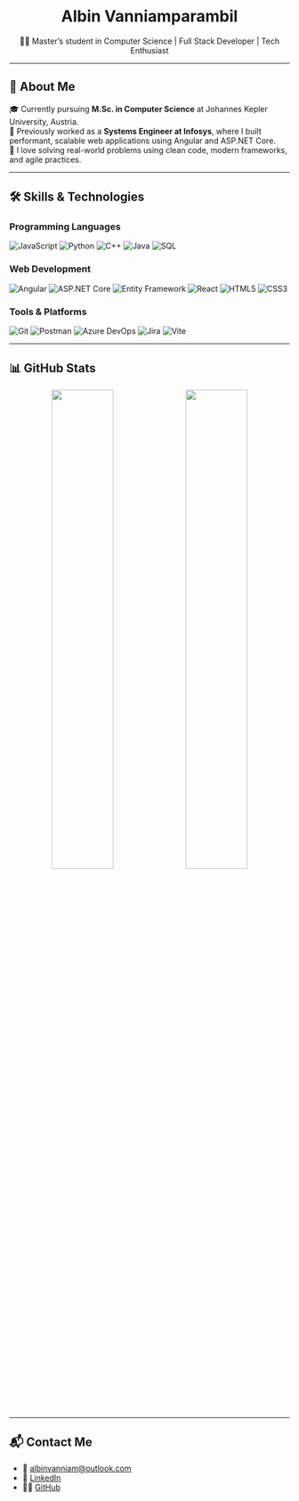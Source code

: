 <h1 align="center"> Albin Vanniamparambil </h1>
<p align="center">
  👨‍💻 Master’s student in Computer Science | Full Stack Developer | Tech Enthusiast
</p>

---

## 🚀 About Me

🎓 Currently pursuing **M.Sc. in Computer Science** at Johannes Kepler University, Austria.  
💼 Previously worked as a **Systems Engineer at Infosys**, where I built performant, scalable web applications using Angular and ASP.NET Core.  
🧠 I love solving real-world problems using clean code, modern frameworks, and agile practices.

---

## 🛠️ Skills & Technologies

### Programming Languages
![JavaScript](https://img.shields.io/badge/JavaScript-F7DF1E?style=flat&logo=javascript&logoColor=black)
![Python](https://img.shields.io/badge/Python-3670A0?style=flat&logo=python&logoColor=white)
![C++](https://img.shields.io/badge/C++-00599C?style=flat&logo=c%2B%2B&logoColor=white)
![Java](https://img.shields.io/badge/Java-ED8B00?style=flat&logo=java&logoColor=white)
![SQL](https://img.shields.io/badge/SQL-4479A1?style=flat&logo=postgresql&logoColor=white)

### Web Development
![Angular](https://img.shields.io/badge/Angular-DD0031?style=flat&logo=angular&logoColor=white)
![ASP.NET Core](https://img.shields.io/badge/ASP.NET_Core-512BD4?style=flat&logo=.net&logoColor=white)
![Entity Framework](https://img.shields.io/badge/Entity_Framework_Core-512BD4?style=flat&logo=.net&logoColor=white)
![React](https://img.shields.io/badge/React-20232A?style=flat&logo=react&logoColor=61DAFB)
![HTML5](https://img.shields.io/badge/HTML5-E34F26?style=flat&logo=html5&logoColor=white)
![CSS3](https://img.shields.io/badge/CSS3-1572B6?style=flat&logo=css3&logoColor=white)

### Tools & Platforms
![Git](https://img.shields.io/badge/Git-F05032?style=flat&logo=git&logoColor=white)
![Postman](https://img.shields.io/badge/Postman-FF6C37?style=flat&logo=postman&logoColor=white)
![Azure DevOps](https://img.shields.io/badge/Azure_DevOps-0078D7?style=flat&logo=azure-devops&logoColor=white)
![Jira](https://img.shields.io/badge/Jira-0052CC?style=flat&logo=jira&logoColor=white)
![Vite](https://img.shields.io/badge/Vite-646CFF?style=flat&logo=vite&logoColor=white)

---


## 📊 GitHub Stats

<p align="center">
  <img src="https://github-readme-stats.vercel.app/api?username=albinvanniam&show_icons=true&theme=radical" width="47%">
  <img src="https://github-readme-stats.vercel.app/api/top-langs/?username=albinvanniam&layout=compact&theme=radical" width="47%">
</p>

---

## 📬 Contact Me

- 💌 [albinvanniam@outlook.com](mailto:albinvanniam@outlook.com)  
- 💼 [LinkedIn](https://www.linkedin.com/in/albinvanniam)  
- 🧑‍💻 [GitHub](https://github.com/albinvanniam) 
